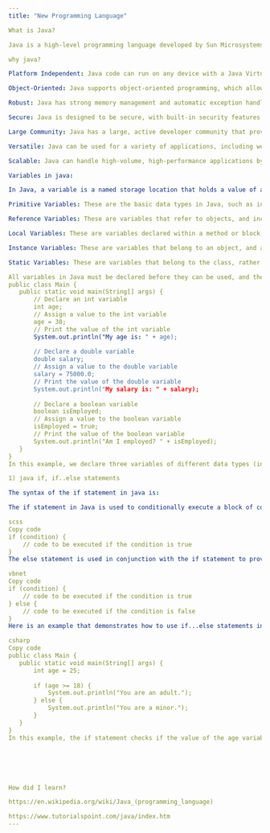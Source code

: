 ```yaml
---
title: "New Programming Language"

What is Java?

Java is a high-level programming language developed by Sun Microsystems (now owned by Oracle) in the mid-1990s. It is a class-based, object-oriented language that is designed to be portable and run on any platform, allowing developers to write code once and run it anywhere. Java is widely used for developing desktop applications, mobile apps, and web-based applications, as well as for building server-side applications and games.

why java?

Platform Independent: Java code can run on any device with a Java Virtual Machine, which eliminates the need for recompilation.

Object-Oriented: Java supports object-oriented programming, which allows for the creation of modular and reusable code.

Robust: Java has strong memory management and automatic exception handling, making it more reliable and less prone to crashes.

Secure: Java is designed to be secure, with built-in security features such as type-safe objects and automatic memory management.

Large Community: Java has a large, active developer community that provides ongoing support, development, and improvement to the language.

Versatile: Java can be used for a variety of applications, including web, mobile, desktop, and enterprise applications.

Scalable: Java can handle high-volume, high-performance applications by using multiple threads to handle multiple tasks simultaneously.

Variables in java:

In Java, a variable is a named storage location that holds a value of a specific data type. There are several types of variables in Java, including:

Primitive Variables: These are the basic data types in Java, such as int, float, double, char, and boolean.

Reference Variables: These are variables that refer to objects, and include arrays and class objects.

Local Variables: These are variables declared within a method or block, and are only accessible within that scope.

Instance Variables: These are variables that belong to an object, and are accessible from any method within the object's class.

Static Variables: These are variables that belong to the class, rather than to an individual object, and are shared among all objects of the same class.

All variables in Java must be declared before they can be used, and the declaration must specify the data type of the variable. The value of a variable can be changed throughout the life of a program.
public class Main {
   public static void main(String[] args) {
       // Declare an int variable
       int age;
       // Assign a value to the int variable
       age = 30;
       // Print the value of the int variable
       System.out.println("My age is: " + age);
 
       // Declare a double variable
       double salary;
       // Assign a value to the double variable
       salary = 75000.0;
       // Print the value of the double variable
       System.out.println("My salary is: " + salary);
 
       // Declare a boolean variable
       boolean isEmployed;
       // Assign a value to the boolean variable
       isEmployed = true;
       // Print the value of the boolean variable
       System.out.println("Am I employed? " + isEmployed);
   }
}
In this example, we declare three variables of different data types (int, double, and boolean) and assign values to them. The values of the variables can be printed to the console using the System.out.println() method.

1) java if, if..else statements

The syntax of the if statement in java is:

The if statement in Java is used to conditionally execute a block of code based on whether a given condition is true or false. The basic syntax of an if statement is as follows:

scss
Copy code
if (condition) {
    // code to be executed if the condition is true
}
The else statement is used in conjunction with the if statement to provide an alternative block of code to be executed if the condition in the if statement is false. The basic syntax of an if...else statement is as follows:

vbnet
Copy code
if (condition) {
    // code to be executed if the condition is true
} else {
    // code to be executed if the condition is false
}
Here is an example that demonstrates how to use if...else statements in Java:

csharp
Copy code
public class Main {
   public static void main(String[] args) {
       int age = 25;
 
       if (age >= 18) {
           System.out.println("You are an adult.");
       } else {
           System.out.println("You are a minor.");
       }
   }
}
In this example, the if statement checks if the value of the age variable is greater than or equal to 18. If the condition is true, the message "You are an adult." is printed. If the condition is false, the message "You are a minor." is printed.






How did I learn?

https://en.wikipedia.org/wiki/Java_(programming_language)

https://www.tutorialspoint.com/java/index.htm
---
```

